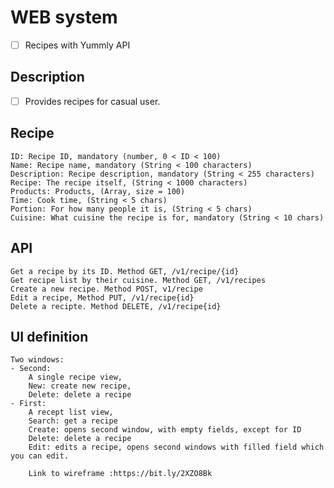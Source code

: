 # WEB system
- [ ] Recipes with Yummly API

## Description
- [ ] Provides recipes for casual user.

## Recipe
    ID: Recipe ID, mandatory (number, 0 < ID < 100)
    Name: Recipe name, mandatory (String < 100 characters)
    Description: Recipe description, mandatory (String < 255 characters)
    Recipe: The recipe itself, (String < 1000 characters)
    Products: Products, (Array, size = 100)
    Time: Cook time, (String < 5 chars)
    Portion: For how many people it is, (String < 5 chars)
    Cuisine: What cuisine the recipe is for, mandatory (String < 10 chars)


## API
    Get a recipe by its ID. Method GET, /v1/recipe/{id}
    Get recipe list by their cuisine. Method GET, /v1/recipes
    Create a new recipe. Method POST, v1/recipe
    Edit a recipe, Method PUT, /v1/recipe{id}
    Delete a recipte. Method DELETE, /v1/recipe{id}


## UI definition
    Two windows:
    - Second:
        A single recipe view,
        New: create new recipe,
        Delete: delete a recipe
    - First:
        A recept list view,
        Search: get a recipe
        Create: opens second window, with empty fields, except for ID
        Delete: delete a recipe
        Edit: edits a recipe, opens second windows with filled field which you can edit.

        Link to wireframe :https://bit.ly/2XZO8Bk
